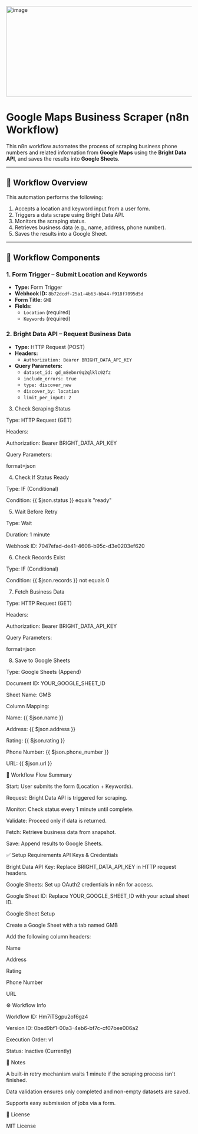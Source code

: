 <img width="707" height="245" alt="image" src="https://github.com/user-attachments/assets/9c27edc2-7dd1-45e9-a31b-e14623b25020" />

# Google Maps Business Scraper (n8n Workflow)

This n8n workflow automates the process of scraping business phone numbers and related information from **Google Maps** using the **Bright Data API**, and saves the results into **Google Sheets**.

---

## 📌 Workflow Overview

This automation performs the following:

1. Accepts a location and keyword input from a user form.
2. Triggers a data scrape using Bright Data API.
3. Monitors the scraping status.
4. Retrieves business data (e.g., name, address, phone number).
5. Saves the results into a Google Sheet.

---

## 🔧 Workflow Components

### 1. **Form Trigger – Submit Location and Keywords**
- **Type:** Form Trigger
- **Webhook ID:** `8b72dcdf-25a1-4b63-bb44-f918f7095d5d`
- **Form Title:** `GMB`
- **Fields:**
  - `Location` (required)
  - `Keywords` (required)

### 2. **Bright Data API – Request Business Data**
- **Type:** HTTP Request (POST)
- **Headers:**
  - `Authorization: Bearer BRIGHT_DATA_API_KEY`
- **Query Parameters:**
  - `dataset_id: gd_m8ebnr0q2qlklc02fz`
  - `include_errors: true`
  - `type: discover_new`
  - `discover_by: location`
  - `limit_per_input: 2`
3. Check Scraping Status

Type: HTTP Request (GET)

Headers:

Authorization: Bearer BRIGHT_DATA_API_KEY

Query Parameters:

format=json

4. Check If Status Ready

Type: IF (Conditional)

Condition: {{ $json.status }} equals "ready"

5. Wait Before Retry

Type: Wait

Duration: 1 minute

Webhook ID: 7047efad-de41-4608-b95c-d3e0203ef620

6. Check Records Exist

Type: IF (Conditional)

Condition: {{ $json.records }} not equals 0

7. Fetch Business Data

Type: HTTP Request (GET)

Headers:

Authorization: Bearer BRIGHT_DATA_API_KEY

Query Parameters:

format=json

8. Save to Google Sheets

Type: Google Sheets (Append)

Document ID: YOUR_GOOGLE_SHEET_ID

Sheet Name: GMB

Column Mapping:

Name: {{ $json.name }}

Address: {{ $json.address }}

Rating: {{ $json.rating }}

Phone Number: {{ $json.phone_number }}

URL: {{ $json.url }}

📂 Workflow Flow Summary

Start: User submits the form (Location + Keywords).

Request: Bright Data API is triggered for scraping.

Monitor: Check status every 1 minute until complete.

Validate: Proceed only if data is returned.

Fetch: Retrieve business data from snapshot.

Save: Append results to Google Sheets.

✅ Setup Requirements
API Keys & Credentials

Bright Data API Key: Replace BRIGHT_DATA_API_KEY in HTTP request headers.

Google Sheets: Set up OAuth2 credentials in n8n for access.

Google Sheet ID: Replace YOUR_GOOGLE_SHEET_ID with your actual sheet ID.

Google Sheet Setup

Create a Google Sheet with a tab named GMB

Add the following column headers:

Name

Address

Rating

Phone Number

URL

⚙️ Workflow Info

Workflow ID: Hm7iTSgpu2of6gz4

Version ID: 0bed9bf1-00a3-4eb6-bf7c-cf07bee006a2

Execution Order: v1

Status: Inactive (Currently)

📌 Notes

A built-in retry mechanism waits 1 minute if the scraping process isn't finished.

Data validation ensures only completed and non-empty datasets are saved.

Supports easy submission of jobs via a form.

🪪 License

MIT License
